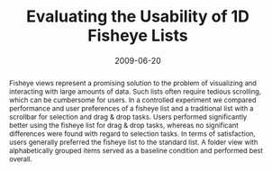 ---
abstract: Fisheye views represent a promising solution to the problem of visualizing
  and interacting with large amounts of data. Such lists often require tedious scrolling,
  which can be cumbersome for users. In a controlled experiment we compared performance
  and user preferences of a fisheye list and a traditional list with a scrollbar for
  selection and drag & drop tasks. Users performed significantly better using the
  fisheye list for drag & drop tasks, whereas no significant differences were found
  with regard to selection tasks. In terms of satisfaction, users generally preferred
  the fisheye list to the standard  list. A folder view with alphabetically grouped
  items served as a baseline condition and performed best overall.
authors:
- Christoph Wimmer
- Martin Tomitsch
- Thomas Grechenig
date: '2009-06-20'
featured: false
links:
- name: Publik
  url: https://publik.tuwien.ac.at/showentry.php?ID=183632&lang=2
publication: 'Vortrag: IADIS International Conference on Interfaces and Human Computer
  Interaction 2009, Algarve, Portugal; 20.06.2009 - 22.06.2009; in: "Proceedings of
  Interfaces and Human Computer Interaction 2009 and Game and Entertainment Technologies
  2009", IADIS Press, (2009), ISBN: 978-972-8924-85-0; S. 176 - 180'
publication_types:
- '1'
publishDate: '2009-06-20'
title: Evaluating the Usability of 1D Fisheye Lists
url_pdf: ''
---